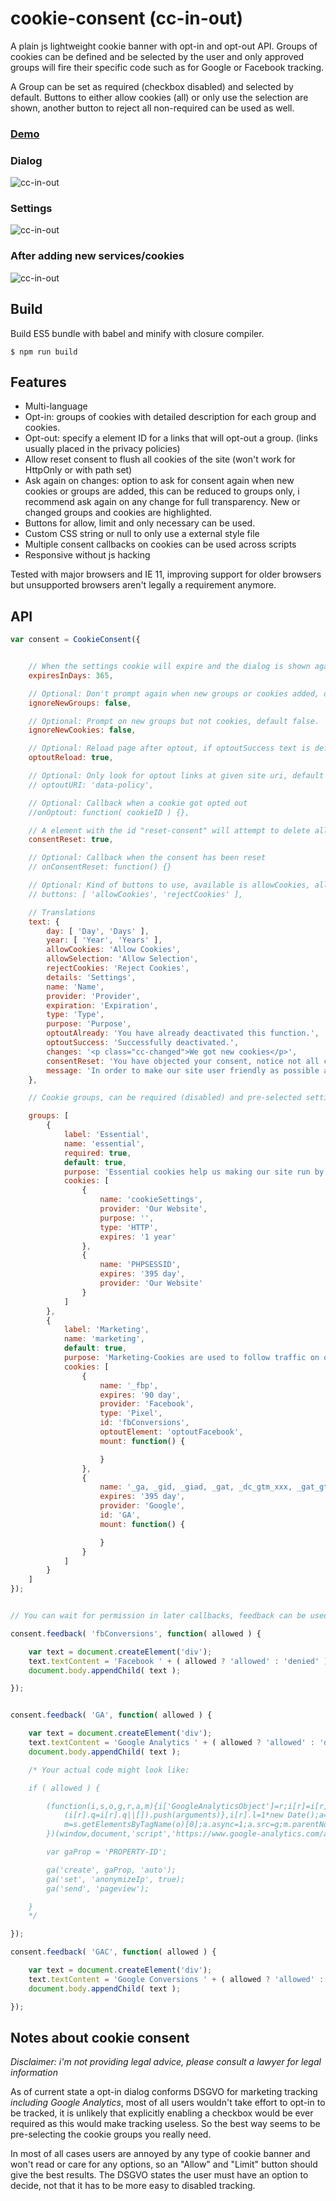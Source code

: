 # cookie-consent (cc-in-out)
A plain js lightweight cookie banner with opt-in and opt-out API. Groups of cookies can be defined and be selected by the user and only approved groups
will fire their specific code such as for Google or Facebook tracking.

A Group can be set as required (checkbox disabled) and selected by default. Buttons to either allow cookies (all) or only use the selection
are shown, another button to reject all non-required can be used as well.

### [Demo](https://mevedia.com/share/cookieconsent/)

### Dialog
![cc-in-out](/ccinout.png)

### Settings
![cc-in-out](/ccinout-settings.png)

### After adding new services/cookies
![cc-in-out](/ccinout-changes.png)


## Build

Build ES5 bundle with babel and minify with closure compiler.

```
$ npm run build
```

## Features

- Multi-language
- Opt-in: groups of cookies with detailed description for each group and cookies.
- Opt-out: specify a element ID for a links that will opt-out a group. (links usually placed in the privacy policies)
- Allow reset consent to flush all cookies of the site (won't work for HttpOnly or with path set)
- Ask again on changes: option to ask for consent again when new cookies or groups are added, this can be reduced to groups only, i recommend ask again on any change for full transparency. New or changed groups and cookies are highlighted.
- Buttons for allow, limit and only necessary can be used.
- Custom CSS string or null to only use a external style file
- Multiple consent callbacks on cookies can be used across scripts
- Responsive without js hacking

Tested with major browsers and IE 11, improving support for older browsers but unsupported browsers aren't legally a requirement anymore.


## API

```javascript
var consent = CookieConsent({


	// When the settings cookie will expire and the dialog is shown again, default 365
	expiresInDays: 365,

	// Optional: Don't prompt again when new groups or cookies added, default false.
	ignoreNewGroups: false,

	// Optional: Prompt on new groups but not cookies, default false.
	ignoreNewCookies: false,

	// Optional: Reload page after optout, if optoutSuccess text is defined a alert message is shown before, default false.
	optoutReload: true,

	// Optional: Only look for optout links at given site uri, default none
	// optoutURI: 'data-policy',

	// Optional: Callback when a cookie got opted out
	//onOptout: function( cookieID ) {},

	// A element with the id "reset-consent" will attempt to delete all cookies for the page (won't work for HttpOnly or with path set)
	consentReset: true,

	// Optional: Callback when the consent has been reset
	// onConsentReset: function() {}

	// Optional: Kind of buttons to use, available is allowCookies, allowSelection and rejectCookies
	// buttons: [ 'allowCookies', 'rejectCookies' ],

	// Translations
	text: {
		day: [ 'Day', 'Days' ],
		year: [ 'Year', 'Years' ],
		allowCookies: 'Allow Cookies',
		allowSelection: 'Allow Selection',
		rejectCookies: 'Reject Cookies',
		details: 'Settings',
		name: 'Name',
		provider: 'Provider',
		expiration: 'Expiration',
		type: 'Type',
		purpose: 'Purpose',
		optoutAlready: 'You have already deactivated this function.',
		optoutSuccess: 'Successfully deactivated.',
		changes: '<p class="cc-changed">We got new cookies</p>',
		consentReset: 'You have objected your consent, notice not all cookies can be deleted now and will stay until they expire.',
		message: 'In order to make our site user friendly as possible and improve our services, we are using cookies. For more informations about cookies please see our <a href="/datenschutz/" target="_blank">privacy-policy</a>.'
	},

	// Cookie groups, can be required (disabled) and pre-selected setting default to true.

	groups: [
		{
			label: 'Essential',
			name: 'essential',
			required: true,
			default: true,
			purpose: 'Essential cookies help us making our site run by enabling functions as navigation to protected areas. Without our website cannot work properly.',
			cookies: [
				{
					name: 'cookieSettings',
					provider: 'Our Website',
					purpose: '',
					type: 'HTTP',
					expires: '1 year'
				},
				{
					name: 'PHPSESSID',
					expires: '395 day',
					provider: 'Our Website'
				}
			]
		},
		{
			label: 'Marketing',
			name: 'marketing',
			default: true,
			purpose: 'Marketing-Cookies are used to follow traffic on our website. The intention is to improve our services and only show you ads that are relevant to you with the help of third party services.',
			cookies: [
				{
					name: '_fbp',
					expires: '90 day',
					provider: 'Facebook',
					type: 'Pixel',
					id: 'fbConversions',
					optoutElement: 'optoutFacebook',
					mount: function() {

					}
				},
				{
					name: '_ga, _gid, _giad, _gat, _dc_gtm_xxx, _gat_gtag_xxx, _gac_xxx, IDE',
					expires: '395 day',
					provider: 'Google',
					id: 'GA',
					mount: function() {

					}
				}
			]
		}
	]
});


// You can wait for permission in later callbacks, feedback can be used multiple times for every cookie block definition

consent.feedback( 'fbConversions', function( allowed ) {

	var text = document.createElement('div');
	text.textContent = 'Facebook ' + ( allowed ? 'allowed' : 'denied' );
	document.body.appendChild( text );

});


consent.feedback( 'GA', function( allowed ) {

	var text = document.createElement('div');
	text.textContent = 'Google Analytics ' + ( allowed ? 'allowed' : 'denied' );
	document.body.appendChild( text );

	/* Your actual code might look like:

	if ( allowed ) {

		(function(i,s,o,g,r,a,m){i['GoogleAnalyticsObject']=r;i[r]=i[r]||function(){
			(i[r].q=i[r].q||[]).push(arguments)},i[r].l=1*new Date();a=s.createElement(o),
			m=s.getElementsByTagName(o)[0];a.async=1;a.src=g;m.parentNode.insertBefore(a,m)
		})(window,document,'script','https://www.google-analytics.com/analytics.js','ga');

		var gaProp = 'PROPERTY-ID';

		ga('create', gaProp, 'auto');
		ga('set', 'anonymizeIp', true);
		ga('send', 'pageview');

	}
	*/

});

consent.feedback( 'GAC', function( allowed ) {

	var text = document.createElement('div');
	text.textContent = 'Google Conversions ' + ( allowed ? 'allowed' : 'denied' );
	document.body.appendChild( text );

});
```

## Notes about cookie consent

*Disclaimer: i'm not providing legal advice, please consult a lawyer for legal information*

As of current state a opt-in dialog conforms DSGVO for marketing tracking *including Google Analytics*, most of all users wouldn't take
effort to opt-in to be tracked, it is unlikely that explicitly enabling a checkbox would be ever required as this
would make tracking useless. So the best way seems to be pre-selecting the cookie groups you really need.

In most of all cases users are annoyed by any type of cookie banner and won't read or care for any options, so
an "Allow" and "Limit" button should give the best results. The DSGVO states the user must have an option to decide,
not that it has to be more easy to disabled tracking.
